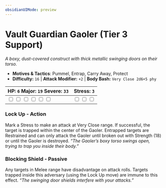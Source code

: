 ```yaml
---
obsidianUIMode: preview
---
```

# Vault Guardian Gaoler (Tier 3 Support)

*A boxy, dust-covered construct with thick metallic swinging doors on their torso.*

- **Motives & Tactics**: Pummel, Entrap, Carry Away, Protect
- **Difficulty:** `16` | **Attack Modifier:** `+2` | **Body Bash:** `Very Close 2d6+5 phy`

| HP: `6` Major: `19` Severe: `33` | Stress: `3` |
|--|--|
|  <input type="checkbox" unchecked id="0b17327e"> <input type="checkbox" unchecked id="bff734be"> <input type="checkbox" unchecked id="8f4a0a69"> <input type="checkbox" unchecked id="3a8d5b34"> <input type="checkbox" unchecked id="5154c181"> <input type="checkbox" unchecked id="2b803007"> |  <input type="checkbox" unchecked id="ca3e3777"> <input type="checkbox" unchecked id="af1a06f4"> <input type="checkbox" unchecked id="6a6e5baa"> |

### Lock Up - Action

Mark a Stress to make an attack at Very Close range. If successful, the target is trapped within the center of the Gaoler. Entrapped targets are Restrained and can only attack the Gaoler until broken out with Strength (18) or until the Gaoler is destroyed. *“The Gaoler’s boxy torso swings open, trying to trap you inside their body.”*

### Blocking Shield - Passive

Any targets in Melee range have disadvantage on attack rolls. Targets trapped inside this adversary (using the Lock Up move) are immune to this effect. *“The swinging door shields interfere with your attacks.”*



